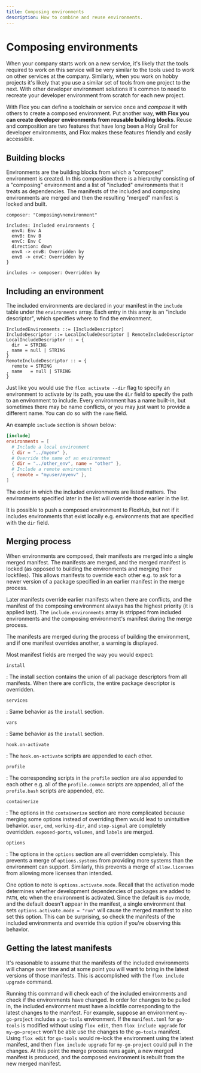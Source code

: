 ```yaml
---
title: Composing environments
description: How to combine and reuse environments.
---
```


# Composing environments

When your company starts work on a new service, it's likely that the tools required to work on this service will be very similar to the tools used to work on other services at the company.
Similarly, when you work on hobby projects it's likely that you use a similar set of tools from one project to the next.
With other developer environment solutions it's common to need to recreate your developer environment from scratch for each new project.

With Flox you can define a toolchain or service once and _compose_ it with others to create a composed environment.
Put another way, **with Flox you can create developer environments from reusable building blocks**.
Reuse and composition are two features that have long been a Holy Grail for developer environments, and Flox makes these features friendly and easily accessible.

## Building blocks

Environments are the building blocks from which a "composed" environment is created.
In this composition there is a hierarchy consisting of a "composing" environment and a list of "included" environments that it treats as dependencies.
The manifests of the included and composing environments are merged and then the resulting "merged" manifest is locked and built.

```d2 scale="0.9"
composer: "Composing\nenvironment"

includes: Included environments {
  envA: Env A
  envB: Env B
  envC: Env C
  direction: down
  envA -> envB: Overridden by
  envB -> envC: Overridden by
}

includes -> composer: Overridden by
```

## Including an environment

The included environments are declared in your manifest in the `include` table under the `environments` array.
Each entry in this array is an "include descriptor", which specifies where to find the environment.

```text
IncludedEnvironments ::= [IncludeDescriptor]
IncludeDescriptor ::= LocalIncludeDescriptor | RemoteIncludeDescriptor
LocalIncludeDescriptor :: = {
  dir  = STRING
, name = null | STRING
}
RemoteIncludeDescriptor :: = {
  remote = STRING
, name   = null | STRING
}
```

Just like you would use the `flox activate --dir` flag to specify an environment to activate by its path, you use the `dir` field to specify the path to an environment to include.
Every environment has a name built-in, but sometimes there may be name conflicts, or you may just want to provide a different name.
You can do so with the `name` field.

An example `include` section is shown below:

```toml
[include]
environments = [
  # Include a local environment
  { dir = "../myenv" },
  # Override the name of an environment
  { dir = "../other_env", name = "other" },
  # Include a remote environment
  { remote = "myuser/myenv" },
]
```

The order in which the included environments are listed matters.
The environments specified later in the list will override those earlier in the list.

It is possible to push a composed environment to FloxHub, but not if it includes environments that exist locally e.g. environments that are specified with the `dir` field.

## Merging process

When environments are composed, their manifests are merged into a single merged manifest.
The manifests are merged, and the merged manifest is locked (as opposed to building the environments and merging their lockfiles).
This allows manifests to override each other e.g. to ask for a newer version of a package specified in an earlier manifest in the merge process.

Later manifests override earlier manifests when there are conflicts, and the manifest of the composing environment always has the highest priority (it is applied last).
The `include.environments` array is stripped from included environments and the composing environment's manifest during the merge process.

The manifests are merged during the process of building the environment, and if one manifest overrides another, a warning is displayed.

Most manifest fields are merged the way you would expect:

`install`

:  The install section contains the union of all package descriptors from all manifests. When there are conflicts, the entire package descriptor is overridden.

`services`

: Same behavior as the `install` section.

`vars`

: Same behavior as the `install` section.

`hook.on-activate`

: The `hook.on-activate` scripts are appended to each other.

`profile`

: The corresponding scripts in the `profile` section are also appended to each other e.g. all of the `profile.common` scripts are appended, all of the `profile.bash` scripts are appended, etc.

`containerize`

: The options in the `containerize` section are more complicated because merging some options instead of overriding them would lead to unintuitive behavior.
`user`, `cmd`, `working-dir`, and `stop-signal` are completely overridden.
`exposed-ports`, `volumes`, and `labels` are merged.

`options`

: The options in the `options` section are all overridden completely.
This prevents a merge of `options.systems` from providing more systems than the environment can support.
Similarly, this prevents a merge of `allow.licenses` from allowing more licenses than intended.

One option to note is `options.activate.mode`.
Recall that the activation mode determines whether development dependencies of packages are added to `PATH`, etc when the environment is activated.
Since the default is `dev` mode, and the default doesn't appear in the manifest, a single environment that sets `options.activate.mode = "run"` will cause the merged manifest to also set this option.
This can be surprising, so check the manifests of the included environments and override this option if you're observing this behavior.

## Getting the latest manifests

It's reasonable to assume that the manifests of the included environments will change over time and at some point you will want to bring in the latest versions of those manifests.
This is accomplished with the `flox include upgrade` command.

Running this command will check each of the included environments and check if the environments have changed.
In order for changes to be pulled in, the included environment must have a lockfile corresponding to the latest changes to the manifest.
For example, suppose an environment `my-go-project` includes a `go-tools` environment.
If the `manifest.toml` for `go-tools` is modified without using `flox edit`, then `flox include upgrade` for `my-go-project` won't be able use the changes to the `go-tools` manifest.
Using `flox edit` for `go-tools` would re-lock the environment using the latest manifest, and then `flox include upgrade` for `my-go-project` could pull in the changes.
At this point the merge process runs again, a new merged manifest is produced, and the composed environment is rebuilt from the new merged manifest.
